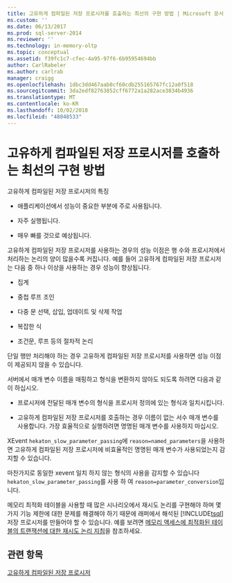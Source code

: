 ```yaml
---
title: 고유하게 컴파일된 저장 프로시저를 호출하는 최선의 구현 방법 | Microsoft 문서
ms.custom: ''
ms.date: 06/13/2017
ms.prod: sql-server-2014
ms.reviewer: ''
ms.technology: in-memory-oltp
ms.topic: conceptual
ms.assetid: f39fc1c7-cfec-4a95-97f6-6b95954694bb
author: CarlRabeler
ms.author: carlrab
manager: craigg
ms.openlocfilehash: 1dbc3dd467aab0cf60cdb255165767fc12a0f518
ms.sourcegitcommit: 3da2edf82763852cff6772a1a282ace3034b4936
ms.translationtype: MT
ms.contentlocale: ko-KR
ms.lasthandoff: 10/02/2018
ms.locfileid: "48048533"
---
```

# <a name="best-practices-for-calling-natively-compiled-stored-procedures"></a>고유하게 컴파일된 저장 프로시저를 호출하는 최선의 구현 방법
  고유하게 컴파일된 저장 프로시저의 특징  
  
-   애플리케이션에서 성능이 중요한 부분에 주로 사용됩니다.  
  
-   자주 실행됩니다.  
  
-   매우 빠를 것으로 예상됩니다.  
  
 고유하게 컴파일된 저장 프로시저를 사용하는 경우의 성능 이점은 행 수와 프로시저에서 처리하는 논리의 양이 많을수록 커집니다. 예를 들어 고유하게 컴파일된 저장 프로시저는 다음 중 하나 이상을 사용하는 경우 성능이 향상됩니다.  
  
-   집계  
  
-   중첩 루프 조인  
  
-   다중 문 선택, 삽입, 업데이트 및 삭제 작업  
  
-   복잡한 식  
  
-   조건문, 루프 등의 절차적 논리  
  
 단일 행만 처리해야 하는 경우 고유하게 컴파일된 저장 프로시저를 사용하면 성능 이점이 제공되지 않을 수 있습니다.  
  
 서버에서 매개 변수 이름을 매핑하고 형식을 변환하지 않아도 되도록 하려면 다음과 같이 하십시오.  
  
-   프로시저에 전달된 매개 변수의 형식을 프로시저 정의에 있는 형식과 일치시킵니다.  
  
-   고유하게 컴파일된 저장 프로시저를 호출하는 경우 이름이 없는 서수 매개 변수를 사용합니다. 가장 효율적으로 실행하려면 명명된 매개 변수를 사용하지 마십시오.  
  
 XEvent `hekaton_slow_parameter_passing`에 `reason=named_parameters`을 사용하면 고유하게 컴파일된 저장 프로시저에 비효율적인 명명된 매개 변수가 사용되었는지 감지할 수 있습니다.  
  
 마찬가지로 동일한 xevent 일치 하지 않는 형식의 사용을 감지할 수 있습니다 `hekaton_slow_parameter_passing`를 사용 하 여 `reason=parameter_conversion`입니다.  
  
 메모리 최적화 테이블을 사용할 때 많은 시나리오에서 재시도 논리를 구현해야 하며 몇 가지 기능 제한에 대한 문제를 해결해야 하기 때문에 래퍼에서 해석된 [!INCLUDE[tsql](../../includes/tsql-md.md)] 저장 프로시저를 만들어야 할 수 있습니다. 예를 보려면 [메모리 액세스에 최적화된 테이블의 트랜잭션에 대한 재시도 논리 지침](memory-optimized-tables.md)을 참조하세요.  
  
## <a name="see-also"></a>관련 항목  
 [고유하게 컴파일된 저장 프로시저](natively-compiled-stored-procedures.md)  
  
  
